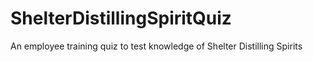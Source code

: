 # ShelterDistillingSpiritQuiz
An employee training quiz to test knowledge of Shelter Distilling Spirits
